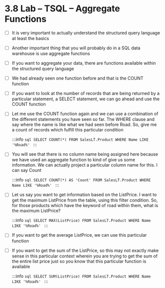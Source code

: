 # 3.8 Lab – TSQL – Aggregate Functions

- [ ] It is very important to actually understand the structured query language at least the basics<br/>

- [ ] Another important thing that you will probably do in a SQL data warehouse is use aggregate functions<br/>

- [ ] If you want to aggregate your data, there are functions available within the structured query language<br/>

- [ ] We had already seen one function before and that is the COUNT function<br/>

- [ ] If you want to look at the number of records that are being returned by a particular statement, a SELECT statement, we can go ahead and use the COUNT function<br/>

- [ ] Let me use the COUNT function again and we can use a combination of the different statements you have seen so far. The WHERE clause and say where the name is like what we had seen before Road. So, give me a count of records which fulfill this particular condition<br/>

    :::info
        ```sql
        SELECT COUNT(*) FROM SalesLT.Product
        WHERE Name LIKE '%Road%'
        ```
    :::

- [ ] You will see that there is no column name being assigned here because we have used an aggregate function to kind of give us some information. We can actually project a particular column name for this. I can say Count<br/>

    :::info
        ```sql
        SELECT COUNT(*) AS 'Count' FROM SalesLT.Product
        WHERE Name LIKE '%Road%'
        ```
    :::

- [ ] Let us say you want to get information based on the ListPrice. I want to get the maximum ListPrice from the table, using this filter condition. So, for those products which have the keyword of road within them, what is the maximum ListPrice?<br/>

    :::info
        ```sql
        SELECT MAX(ListPrice) FROM SalesLT.Product
        WHERE Name LIKE '%Road%'
        ```
    :::

- [ ] If you want to get the average ListPrice, we can use this particular function<br/>

- [ ] If you want to get the sum of the ListPrice, so this may not exactly make sense in this particular context wherein you are trying to get the sum of the entire list price just so you know that this particular function is available<br/>

    :::info
        ```sql
        SELECT SUM(ListPrice) FROM SalesLT.Product
        WHERE Name LIKE '%Road%'
        ```
    :::